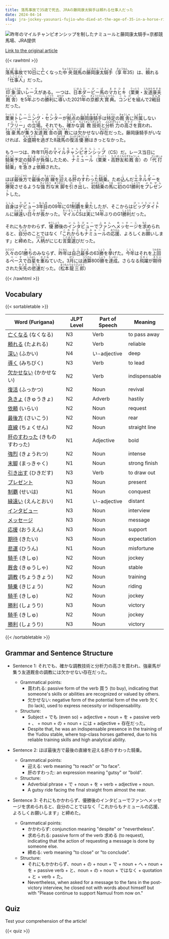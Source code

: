 ```yaml
---
title: 落馬事故で35歳で死去、JRAの藤岡康太騎手は頼れる仕事人だった
date: 2024-04-14
slug: jra-jockey-yasunari-fujio-who-died-at-the-age-of-35-in-a-horse-riding-accident-was-a-reliable-professional
---
```


![昨年のマイルチャンピオンシップを制したナミュールと藤岡康太騎手=京都競馬場、JRA提供](https://www.asahicom.jp/imgopt/img/58f18bcda7/comm_L/AS20240414002672.jpg "昨年のマイルチャンピオンシップを制したナミュールと藤岡康太騎手=京都競馬場、JRA提供")

[Link to the original article](https://asahi.com/articles/ASS4G3G8ZS4GUTQP019M.html?iref=comtop_7_04)

{{< rawhtml >}}
<p><ruby>落馬<rt>らくば</rt></ruby><ruby>事故<rt>じこ</rt></ruby>で10<ruby>日<rt>にち</rt></ruby>に<ruby>亡<rt>な</rt></ruby>くなった<ruby>中央<rt>ちゅうおう</rt></ruby><ruby>競馬<rt>けいば</rt></ruby>の<ruby>藤岡康太<rt>ふじおかこうた</rt></ruby><ruby>騎手<rt>きしゅ</rt></ruby>（<ruby>享年<rt>きょうねん</rt></ruby>35）は、<ruby>頼<rt>たの</rt></ruby>れる「<ruby>仕事人<rt>しごとにん</rt></ruby>」だった。</p>

<p><ruby>印象<rt>いんしょう</rt></ruby><ruby>深<rt>ふか</rt></ruby>い<ruby>レース<rt>れーす</rt></ruby>がある。一つは、<ruby>日本<rt>にほん</rt></ruby><ruby>ダービー<rt>だーびー</rt></ruby><ruby>馬<rt>ば</rt></ruby>の<ruby>マカヒキ<rt>まかひき</rt></ruby>（<ruby>栗東<rt>りっとう</rt></ruby>・<ruby>友道<rt>ともみち</rt></ruby><ruby>康夫<rt>やすお</rt></ruby><ruby>厩舎<rt>きゅうしゃ</rt></ruby>）を5<ruby>年<rt>ねん</rt></ruby>ぶりの<ruby>勝利<rt>しょうり</rt></ruby>に<ruby>導<rt>みちび</rt></ruby>いた2021<ruby>年<rt>ねん</rt></ruby>の<ruby>京都<rt>きょうと</rt></ruby><ruby>大賞典<rt>たいしょうてん</rt></ruby>。<ruby>コンビ<rt>こんび</rt></ruby>を<ruby>組<rt>く</rt></ruby>んで2<ruby>戦目<rt>せんめ</rt></ruby>だった。</p>

<p><ruby>栗東<rt>りっとう</rt></ruby><ruby>トレーニング・センター<rt>とれーにんぐ・せんたー</rt></ruby>が<ruby>拠点<rt>きょてん</rt></ruby>の<ruby>藤岡康騎手<rt>ふじおかやすし</rt></ruby>は<ruby>特定<rt>とくてい</rt></ruby>の<ruby>厩舎<rt>きゅうしゃ</rt></ruby>に<ruby>所属<rt>しょぞく</rt></ruby>しない「<ruby>フリー<rt>ふりー</rt></ruby>」の<ruby>立場<rt>たちば</rt></ruby>。それでも、<ruby>確か<rt>たしか</rt></ruby>な<ruby>調教<rt>ちょうきょう</rt></ruby><ruby>技術<rt>ぎじゅつ</rt></ruby>と<ruby>分析<rt>ぶんせき</rt></ruby><ruby>力<rt>りょく</rt></ruby>の<ruby>高さ<rt>たかさ</rt></ruby>を<ruby>買<rt>か</rt></ruby>われ、<ruby>強豪<rt>きょうごう</rt></ruby><ruby>馬<rt>うま</rt></ruby>が<ruby>集<rt>あつ</rt></ruby>う<ruby>友道<rt>ともみち</rt></ruby><ruby>厩舎<rt>きゅうしゃ</rt></ruby>の<ruby>調教<rt>ちょうきょう</rt></ruby>には<ruby>欠<rt>か</rt></ruby>かせない<ruby>存在<rt>そんざい</rt></ruby>だった。藤岡康騎手がいなければ、<ruby>全盛期<rt>ぜんせいき</rt></ruby>を<ruby>過<rt>す</rt></ruby>ぎた8<ruby>歳<rt>さい</rt></ruby><ruby>馬<rt>うま</rt></ruby>の<ruby>復活<rt>ふっかつ</rt></ruby><ruby>優勝<rt>ゆうしょう</rt></ruby>はきっとなかった。</p>

<p>もう一つは、昨年11<ruby>月<rt>がつ</rt></ruby>の<ruby>マイル<rt>まいる</rt><ruby>チャンピオンシップ<rt>ちゃんぴおんしっぷ</rt></ruby>（CS）だ。レース当日に<ruby>騎乗<rt>きじょう</rt></ruby>予定の<ruby>騎手<rt>きしゅ</rt></ruby>が<ruby>負傷<rt>ふしょう</rt></ruby>したため、<ruby>ナミュール<rt>なみゅーる</rt></ruby>（<ruby>栗東<rt>りっとう</rt></ruby>・<ruby>高野<rt>たかの</rt>友和<rt>ともかず</rt>厩舎<rt>きゅうしゃ</rt></ruby>）の「<ruby>代打騎乗<rt>だいあしゃきじょう</rt></ruby>」を<ruby>急<rt>きゅう</rt></ruby>きょ<ruby>依頼<rt>いらい</rt></ruby>された。</p>

<p>ほぼ<ruby>最後<rt>さいご</rt></ruby><ruby>方<rt>かた</rt></ruby>で<ruby>最後<rt>さいご</rt></ruby>の<ruby>直線<rt>ちょくせん</rt></ruby>を<ruby>迎<rt>むか</rt></ruby>える<ruby>肝<rt>きも</rt></ruby>の<ruby>すわった<rt>すわった</rt></ruby><ruby>騎乗<rt>きじょう</rt></ruby>。ため<ruby>込<rt>こ</rt></ruby>んだ<ruby>エネルギー<rt>えねるぎー</rt></ruby>を<ruby>爆発<rt>ばくはつ</rt></ruby>させるような<ruby>強烈<rt>きょうれつ</rt></ruby>な<ruby>末脚<rt>まつきゃく</rt></ruby>を<ruby>引<rt>ひ</rt></ruby>き<ruby>出<rt>だ</rt></ruby>し、<ruby>初<rt>はつ</rt></ruby><ruby>騎乗<rt>きじょう</rt></ruby>の<ruby>馬<rt>うま</rt></ruby>に<ruby>初<rt>はつ</rt></ruby>のG1<ruby>勝利<rt>しょうり</rt></ruby>を<ruby>プレゼント<rt>ぷれぜんと</rt></ruby>した。</p>

<p><ruby>自身<rt>じしん</rt></ruby>は<ruby>デビュー<rt>でびゅー</rt></ruby>3<ruby>年目<rt>ねんめ</rt></ruby>の09<ruby>年<rt>ねん</rt></ruby>にG1<ruby>制覇<rt>せいは</rt></ruby>を<ruby>果た<rt>はた</rt></ruby>したが、そこからは<ruby>ビッグタイトル<rt>びっぐたいとる</rt></ruby>に<ruby>縁遠<rt>えんとお</rt></ruby>い<ruby>日々<rt>ひび</rt></ruby>が<ruby>長<rt>なが</rt></ruby>かった。<ruby>マイルCS<rt>まいるしーえす</rt></ruby>は<ruby>実<rt>じつ</rt></ruby>に14<ruby>年<rt>ねん</rt></ruby>ぶりのG1<ruby>勝利<rt>しょうり</rt></ruby>だった。</p>

<p>それにもかかわらず、<ruby>優勝<rt>ゆうしょう</rt></ruby>後の<ruby>インタビュー<rt>いんたびゅー</rt></ruby>で<ruby>ファン<rt>ふぁん</rt></ruby>へ<ruby>メッセージ<rt>めっせーじ</rt></ruby>を<ruby>求<rt>もと</rt></ruby>められると、<ruby>自分<rt>じぶん</rt></ruby>のことではなく「<ruby>これから<rt>これから</rt></ruby>も<ruby>ナミュール<rt>なみゅーる</rt></ruby>の<ruby>応援<rt>おうえん</rt></ruby>、よろしくお<ruby>願<rt>ねが</rt></ruby>いします」と<ruby>締<rt>し</rt></ruby>めた。<ruby>人柄<rt>ひとがら</rt></ruby>がにじむ<ruby>言葉選<rt>ことばえら</rt></ruby>びだった。</p>

<p><ruby>久々<rt>ひさびさ</rt></ruby>のG1<ruby>勝ち<rt>かち</rt></ruby>のみならず、<ruby>昨年<rt>さくねん</rt></ruby>は<ruby>自己<rt>じこ</rt></ruby><ruby>最多<rt>さいた</rt></ruby>の63<ruby>勝<rt>しょう</rt></ruby>を<ruby>挙<rt>あ</rt></ruby>げた。<ruby>今年<rt>ことし</rt></ruby>はそれを<ruby>上回<rt>うわまわ</rt></ruby>る<ruby>ペース<rt>ぺーす</rt></ruby>で<ruby>白星<rt>しろぼし</rt></ruby>を<ruby>重ね<rt>かさね</rt></ruby>ていた。3<ruby>月<rt>がつ</rt></ruby>には<ruby>通算<rt>つうさん</rt></ruby>800<ruby>勝<rt>しょう</rt></ruby>を<ruby>達成<rt>たっせい</rt></ruby>。さらなる<ruby>飛躍<rt>ひやく</rt></ruby>が<ruby>期待<rt>きたい</rt></ruby>された<ruby>矢先<rt>やさき</rt></ruby>の<ruby>悲運<rt>ひうん</rt></ruby>だった。（<ruby>松本<rt>まつもと</rt></ruby><ruby>龍三郎<rt>りゅうざぶろう</rt></ruby>）</p>
{{< /rawhtml >}}

## Vocabulary


{{< sortabletable >}}

| Word (Furigana) | JLPT Level | Part of Speech | Meaning |
|-----------------|------------|---------------|---------|
|[亡くなる](https://jisho.org/search/%E4%BA%A1%E3%81%8F%E3%81%AA%E3%82%8B) (なくなる)| N3 | Verb | to pass away |
|[頼れる](https://jisho.org/search/%E9%A0%BC%E3%82%8C%E3%82%8B) (たよれる)| N2 | Verb | reliable |
|[深い](https://jisho.org/search/%E6%B7%B1%E3%81%84) (ふかい)| N4 | い-adjective | deep |
|[導く](https://jisho.org/search/%E5%B0%8E%E3%81%8F) (みちびく)| N3 | Verb | to lead |
|[欠かせない](https://jisho.org/search/%E6%AC%A0%E3%81%8B%E3%81%9B%E3%81%AA%E3%81%84) (かかせない)| N2 | Verb | indispensable |
|[復活](https://jisho.org/search/%E5%BE%A9%E6%B4%BB) (ふっかつ)| N2 | Noun | revival |
|[急きょ](https://jisho.org/search/%E6%80%A5%E3%81%8D%E3%82%87) (きゅうきょ)| N2 | Adverb | hastily |
|[依頼](https://jisho.org/search/%E4%BE%9D%E9%A0%BC) (いらい)| N2 | Noun | request |
|[最後方](https://jisho.org/search/%E6%9C%80%E5%BE%8C%E6%96%B9) (さいこう)| N2 | Noun | rear |
|[直線](https://jisho.org/search/%E7%9B%B4%E7%B7%9A) (ちょくせん)| N2 | Noun | straight line |
|[肝のすわった](https://jisho.org/search/%E8%82%9D%E3%81%AE%E3%81%99%E3%82%8F%E3%81%A3%E3%81%9F) (きものすわった)| N1 | Adjective | bold |
|[強烈](https://jisho.org/search/%E5%BC%B7%E7%83%88) (きょうれつ)| N2 | Noun | intense |
|[末脚](https://jisho.org/search/%E6%9C%AB%E8%84%9A) (まっきゃく)| N1 | Noun | strong finish |
|[引き出す](https://jisho.org/search/%E5%BC%95%E3%81%8D%E5%87%BA%E3%81%99) (ひきだす)| N3 | Verb | to draw out |
|[プレゼント](https://jisho.org/search/%E3%83%97%E3%83%AC%E3%82%BC%E3%83%B3%E3%83%88)| N3 | Noun | present |
|[制覇](https://jisho.org/search/%E5%88%B6%E8%A6%87) (せいは)| N1 | Noun | conquest |
|[縁遠い](https://jisho.org/search/%E7%B8%81%E9%81%A0%E3%81%84) (えんとおい)| N1 | い-adjective | distant |
|[インタビュー](https://jisho.org/search/%E3%82%A4%E3%83%B3%E3%82%BF%E3%83%93%E3%83%A5%E3%83%BC)| N3 | Noun | interview |
|[メッセージ](https://jisho.org/search/%E3%83%A1%E3%83%83%E3%82%BB%E3%83%BC%E3%82%B8)| N3 | Noun | message |
|[応援](https://jisho.org/search/%E5%BF%9C%E6%8F%B4) (おうえん)| N3 | Noun | support |
|[期待](https://jisho.org/search/%E6%9C%9F%E5%BE%85) (きたい)| N3 | Noun | expectation |
|[悲運](https://jisho.org/search/%E6%82%B2%E9%81%8B) (ひうん)| N1 | Noun | misfortune |
|[騎手](https://jisho.org/search/%E9%A8%8E%E6%89%8B) (きしゅ)| N2 | Noun | jockey |
|[厩舎](https://jisho.org/search/%E5%8E%A9%E8%88%8E) (きゅうしゃ)| N2 | Noun | stable |
|[調教](https://jisho.org/search/%E8%AA%BF%E6%95%99) (ちょうきょう)| N2 | Noun | training |
|[騎乗](https://jisho.org/search/%E9%A8%8E%E4%B9%97) (きじょう)| N2 | Noun | riding |
|[騎手](https://jisho.org/search/%E9%A8%8E%E6%89%8B) (きしゅ)| N2 | Noun | jockey |
|[勝利](https://jisho.org/search/%E5%8B%9D%E5%88%A9) (しょうり)| N3 | Noun | victory |
|[騎手](https://jisho.org/search/%E9%A8%8E%E6%89%8B) (きしゅ)| N2 | Noun | jockey |
|[勝利](https://jisho.org/search/%E5%8B%9D%E5%88%A9) (しょうり)| N3 | Noun | victory |

{{< /sortabletable >}}


## Grammar and Sentence Structure

- Sentence 1:
    それでも、確かな調教技術と分析力の高さを買われ、強豪馬が集う友道厩舎の調教には欠かせない存在だった。
    - Grammatical points: 
        - 買われる: passive form of the verb 買う (to buy), indicating that someone's skills or abilities are recognized or valued by others.
        - 欠かせない: negative form of the potential form of the verb 欠く (to lack), used to express necessity or indispensability.
    - Structure: 
        - Subject + でも (even so) + adjective + noun + を + passive verb + 、 + noun + の + noun + には + adjective + 存在だった。
        - Despite that, he was an indispensable presence in the training of the Yudou stable, where top-class horses gathered, due to his reliable training skills and high analytical ability.

- Sentence 2:
    ほぼ最後方で最後の直線を迎える肝のすわった騎乗。
    - Grammatical points: 
        - 迎える: verb meaning "to reach" or "to face".
        - 肝のすわった: an expression meaning "gutsy" or "bold".
    - Structure: 
        - Adverbial phrase + で + noun + を + verb + adjective + noun.
        - A gutsy ride facing the final straight from almost the rear.

- Sentence 3:
    それにもかかわらず、優勝後のインタビューでファンへメッセージを求められると、自分のことではなく「これからもナミュールの応援、よろしくお願いします」と締めた。
    - Grammatical points: 
        - かかわらず: conjunction meaning "despite" or "nevertheless".
        - 求められる: passive form of the verb 求める (to request), indicating that the action of requesting a message is done by someone else.
        - 締める: verb meaning "to close" or "to conclude".
    - Structure: 
        - それにもかかわらず、noun + の + noun + で + noun + へ + noun + を + passive verb + と、noun + の + noun + ではなく + quotation + と + verb + た。
        - Nevertheless, when asked for a message to the fans in the post-victory interview, he closed not with words about himself but with "Please continue to support Namuul from now on."

## Quiz

Test your comprehension of the article!

{{< quiz >}}